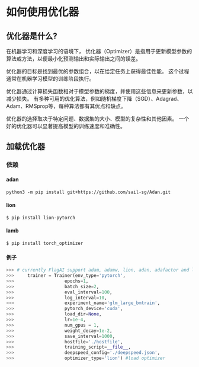 # 如何使用优化器

## 优化器是什么?
在机器学习和深度学习的语境下，
优化器（Optimizer）是指用于更新模型参数的算法或方法，以便最小化预测输出和实际输出之间的误差。

优化器的目标是找到最优的参数组合，以在给定任务上获得最佳性能。
这个过程通常在机器学习模型的训练阶段执行。

优化器通过计算损失函数相对于模型参数的梯度，并使用这些信息来更新参数，以减少损失。
有多种可用的优化算法，例如随机梯度下降（SGD）、Adagrad、Adam、RMSprop等，每种算法都有其优点和缺点。

优化器的选择取决于特定问题、数据集的大小、模型的复杂性和其他因素。
一个好的优化器可以显著提高模型的训练速度和准确性。




## 加载优化器

### 依赖
#### adan
```
python3 -m pip install git+https://github.com/sail-sg/Adan.git
```
#### lion
```
$ pip install lion-pytorch
```
#### lamb
```
$ pip install torch_optimizer
```
#### 例子
```python
>>> # currently FlagAI support adam, adamw, lion, adan, adafactor and lamb, which can be defined by setting optimizer_type when defining Trainer
>>>     trainer = Trainer(env_type='pytorch',
>>>                   epochs=1,
>>>                   batch_size=2,
>>>                   eval_interval=100,
>>>                   log_interval=10,
>>>                   experiment_name='glm_large_bmtrain',
>>>                   pytorch_device='cuda',
>>>                   load_dir=None,
>>>                   lr=1e-4,
>>>                   num_gpus = 1,
>>>                   weight_decay=1e-2,
>>>                   save_interval=1000,
>>>                   hostfile='./hostfile',
>>>                   training_script=__file__,
>>>                   deepspeed_config='./deepspeed.json',
>>>                   optimizer_type='lion') #load optimizer
```

